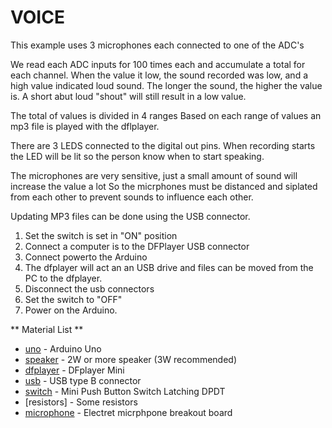 
# VOICE

This example uses 3 microphones each connected to one of the ADC's


We read each  ADC inputs for 100 times each and accumulate a total for each channel.
When the value it low, the sound recorded was low, and a high value indicated loud sound.
The longer the sound, the higher the value is. A short abut loud "shout" will still result in a low value.

The total of values is divided in 4 ranges
Based on each range of values an mp3 file is played with the dflplayer.

There are 3 LEDS connected to the digital out pins. When recording starts the LED
will be lit so the person know when to start speaking.

The microphones are very sensitive, just a small amount of sound will increase the value a lot
So the micrphones must be distanced and siplated from each other to prevent sounds to influence each other.

Updating MP3 files can be done using the USB connector. 

1. Set the switch is set in "ON" position
2. Connect a computer is to the DFPlayer USB connector
3. Connect powerto the Arduino
4. The dfplayer will act an an USB drive and files can be moved from the PC to the dfplayer. 
5. Disconnect the usb connectors
6. Set the switch to  "OFF"
7. Power on the Arduino.

** Material List **

* [uno] - Arduino Uno 
* [speaker] - 2W or more speaker (3W recommended)
* [dfplayer] - DFplayer Mini
* [usb] - USB type B connector
* [switch] - Mini Push Button Switch Latching DPDT
* [resistors] - Some resistors
* [microphone] - Electret micrphpone breakout board


[uno]:  https://www.arduino.cc/	
[speaker]: https://www.amazon.com/2w-speaker/s?k=2w+speaker
[usb]: https://www.molex.com/molex/products/datasheet.jsp?part=active/0670687041_IO_CONNECTORS.xml
[switch]: https://www.e-switch.com/product-catalog/pushbutton/product-lines/tl2230-series-pushbutton-switches
[dfplayer]: https://www.dfrobot.com/product-1121.html
[switch]: https://www.e-switch.com/product-catalog/pushbutton/product-lines/tl2230-series-pushbutton-switches
[microphone]: https://www.aliexpress.com/item/1pcs-Wholesale-Sound-Detection-Sensor-Module-Sound-Sensor-Intelligent-Vehicle-For-Arduino/32654537130.html
	 
